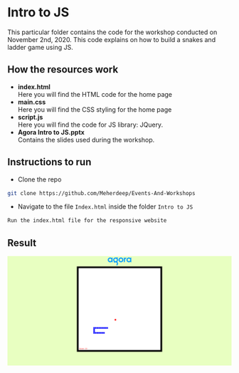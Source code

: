 # Intro to JS

This particular folder contains the code for the workshop conducted on November 2nd, 2020. This code explains on how to build a snakes and ladder game using JS.

## How the resources work

* <strong>index.html</strong><br>Here you will find the HTML code for the home page
* <strong>main.css</strong> <br>
Here you will find the CSS styling for the home page
* <strong>script.js</strong><br>Here you will find the code for JS library: JQuery.
* <strong>Agora Intro to JS.pptx</strong><br>Contains the slides used during the workshop.


## Instructions to run
* Clone the repo 
```bash
git clone https://github.com/Meherdeep/Events-And-Workshops
```
* Navigate to the file `Index.html` inside the folder `Intro to JS`

```bash
Run the index.html file for the responsive website
```

## Result
![](demo.png)


